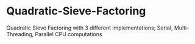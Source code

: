 # Quadratic-Sieve-Factoring
Quadratic Sieve Factoring with 3 different implementations; Serial, Multi-Threading, Parallel CPU computations
